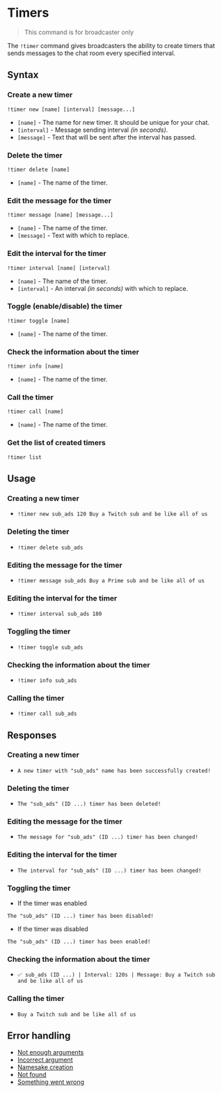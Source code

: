 # Timers

> This command is for broadcaster only


The `!timer` command gives broadcasters the ability to create timers that sends messages to the chat room every
specified interval.

## Syntax

### Create a new timer

`!timer new [name] [interval] [message...]`

+ `[name]` - The name for new timer. It should be unique for your chat.
+ `[interval]` - Message sending interval *(in seconds)*.
+ `[message]` - Text that will be sent after the interval has passed.

### Delete the timer

`!timer delete [name]`

+ `[name]` - The name of the timer.

### Edit the message for the timer

`!timer message [name] [message...]`

+ `[name]` - The name of the timer.
+ `[message]` - Text with which to replace.

### Edit the interval for the timer

`!timer interval [name] [interval]`

+ `[name]` - The name of the timer.
+ `[interval]` - An interval *(in seconds)* with which to replace.

### Toggle (enable/disable) the timer

`!timer toggle [name]`

+ `[name]` - The name of the timer.

### Check the information about the timer

`!timer info [name]`

+ `[name]` - The name of the timer.

### Call the timer

`!timer call [name]`

+ `[name]` - The name of the timer.

### Get the list of created timers

`!timer list`

## Usage

### Creating a new timer

+ `!timer new sub_ads 120 Buy a Twitch sub and be like all of us`

### Deleting the timer

+ `!timer delete sub_ads`

### Editing the message for the timer

+ `!timer message sub_ads Buy a Prime sub and be like all of us `

### Editing the interval for the timer

+ `!timer interval sub_ads 180`

### Toggling the timer

+ `!timer toggle sub_ads`

### Checking the information about the timer

+ `!timer info sub_ads`

### Calling the timer

+ `!timer call sub_ads`

## Responses

### Creating a new timer

+ `A new timer with "sub_ads" name has been successfully created!`

### Deleting the timer

+ `The "sub_ads" (ID ...) timer has been deleted!`

### Editing the message for the timer

+ `The message for "sub_ads" (ID ...) timer has been changed!`

### Editing the interval for the timer

+ `The interval for "sub_ads" (ID ...) timer has been changed!`

### Toggling the timer

+ If the timer was enabled

`The "sub_ads" (ID ...) timer has been disabled!`

+ If the timer was disabled

`The "sub_ads" (ID ...) timer has been enabled!`

### Checking the information about the timer

+ `✅ sub_ads (ID ...) | Interval: 120s | Message: Buy a Twitch sub and be like all of us`

### Calling the timer

+ `Buy a Twitch sub and be like all of us`

## Error handling

+ [Not enough arguments](/wiki/errors)
+ [Incorrect argument](/wiki/errors)
+ [Namesake creation](/wiki/errors)
+ [Not found](/wiki/errors)
+ [Something went wrong](/wiki/errors)
